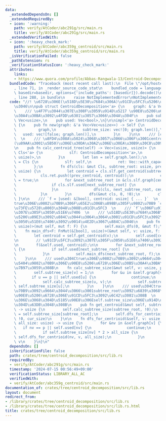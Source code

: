 ```yaml
---
data:
  _extendedDependsOn: []
  _extendedRequiredBy:
  - icon: ':warning:'
    path: verify/AtCoder/abc291g/src/main.rs
    title: verify/AtCoder/abc291g/src/main.rs
  _extendedVerifiedWith:
  - icon: ':heavy_check_mark:'
    path: verify/AtCoder/abc359g_centroid/src/main.rs
    title: verify/AtCoder/abc359g_centroid/src/main.rs
  _isVerificationFailed: false
  _pathExtension: rs
  _verificationStatusIcon: ':heavy_check_mark:'
  attributes:
    links:
    - https://www.quora.com/profile/Abbas-Rangwala-13/Centroid-Decomposition-of-a-Tree)
  bundledCode: "Traceback (most recent call last):\n  File \"/opt/hostedtoolcache/Python/3.10.14/x64/lib/python3.10/site-packages/onlinejudge_verify/documentation/build.py\"\
    , line 71, in _render_source_code_stat\n    bundled_code = language.bundle(stat.path,\
    \ basedir=basedir, options={'include_paths': [basedir]}).decode()\n  File \"/opt/hostedtoolcache/Python/3.10.14/x64/lib/python3.10/site-packages/onlinejudge_verify/languages/rust.py\"\
    , line 288, in bundle\n    raise NotImplementedError\nNotImplementedError\n"
  code: "//! \u6728\u306E(\u518D\u5E30\u7684\u306A)\u91CD\u5FC3\u5206\u89E3\u3092\u884C\
    \u3046\n\npub struct CentroidDecomposition<'a> {\n    graph: &'a Vec<Vec<usize>>,\n\
    \    /// \u4F7F\u3044\u307E\u308F\u3059\u914D\u5217 \u90E8\u5206\u6728\u306E\u30B5\
    \u30A4\u30BA\u3092\u4FDD\u6301\u3057\u3066\u304A\u304F\n    pub subtree_size:\
    \ Vec<usize>,\n    pub used: Vec<bool>,\n}\n\nimpl<'a> CentroidDecomposition<'a>\
    \ {\n    pub fn new(graph: &'a Vec<Vec<usize>>) -> Self {\n        Self {\n  \
    \          graph,\n            subtree_size: vec![0; graph.len()],\n         \
    \   used: vec![false; graph.len()],\n        }\n    }\n\n    /// [centroid-tree](https://www.quora.com/profile/Abbas-Rangwala-13/Centroid-Decomposition-of-a-Tree)\
    \  \n    /// \u8FD4\u308A\u5024\u3068\u3057\u3066\u306F\u3001centroid-tree\u306E\
    (\u89AA\u3001\u5B50)\u306E\u30DA\u30A2\u306E\u30EA\u30B9\u30C8\u3092\u8FD4\u3059\
    \n    pub fn calc_centroid_tree(self) -> Vec<(usize, usize)> {\n        struct\
    \ Cls<'a> {\n            slf: CentroidDecomposition<'a>,\n            ret: Vec<(usize,\
    \ usize)>,\n        }\n        let len = self.graph.len();\n        let mut cls\
    \ = Cls {\n            slf: self,\n            ret: Vec::with_capacity(len),\n\
    \        };\n        fn dfs(cls: &mut Cls, subtree_root: usize, prev_centroid:\
    \ usize) {\n            let centroid = cls.slf.get_centroid(subtree_root);\n \
    \           cls.ret.push((prev_centroid, centroid));\n            cls.slf.used[centroid]\
    \ = true;\n            for &next_subtree_root in &cls.slf.graph[centroid] {\n\
    \                if cls.slf.used[next_subtree_root] {\n                    continue;\n\
    \                }\n                dfs(cls, next_subtree_root, centroid);\n \
    \           }\n        }\n        dfs(&mut cls, 0, !0);\n        cls.ret\n   \
    \ }\n\n    /// `f = |used: &[bool], centroid: usize| { ... }`  \n    /// `used`\u304C\
    true\u306E\u9802\u70B9\u306F\u65E2\u306B\u898B\u305F\u9802\u70B9 `centroid`\u306F\
    \u73FE\u5728\u8003\u3048\u308B\u91CD\u5FC3  \n    /// `f`\u306F\u91CD\u5FC3\u3092\
    \u307E\u305F\u3050\u51E6\u7406  \n    /// \u518D\u5E30\u7684\u306B\u91CD\u5FC3\
    \u5206\u89E3\u3092\u884C\u3044\u3064\u3064\u3001\u91CD\u5FC3\u3092\u307E\u305F\
    \u3050\u51E6\u7406\u3092\u9014\u4E2D\u3067\u884C\u3046\n    pub fn run<F: FnMut(&[bool],\
    \ usize)>(mut self, mut f: F) {\n        self.main_dfs(0, &mut f);\n    }\n\n\
    \    fn main_dfs<F: FnMut(&[bool], usize)>(&mut self, v: usize, f: &mut F) {\n\
    \        let centroid = self.get_centroid(v);\n        self.used[centroid] = true;\n\
    \n        // \u91CD\u5FC3\u3092\u307E\u305F\u3050\u51E6\u7406\u3092\u884C\u3046\
    \n        f(&self.used, centroid);\n\n        for &next_subtree_root in &self.graph[centroid]\
    \ {\n            if self.used[next_subtree_root] {\n                continue;\n\
    \            }\n            self.main_dfs(next_subtree_root, f);\n        }\n\
    \    }\n\n    /// used\u304Ctrue\u306E\u9802\u70B9\u3092\u9664\u3044\u3066\u3001\
    \u5404\u9802\u70B9\u306E\u90E8\u5206\u6728\u306E\u30B5\u30A4\u30BA\u3092\u8A08\
    \u7B97\u3059\u308B\n    fn calc_subtree_size(&mut self, v: usize, p: usize) {\n\
    \        self.subtree_size[v] = 1;\n        for &u in &self.graph[v] {\n     \
    \       if u == p || self.used[u] {\n                continue;\n            }\n\
    \            self.calc_subtree_size(u, v);\n            self.subtree_size[v] +=\
    \ self.subtree_size[u];\n        }\n    }\n\n    /// used\u304Ctrue\u306E\u9802\
    \u70B9\u3092\u9664\u3044\u3066\u3001subtree_root\u3092\u6839\u3068\u3059\u308B\
    \u90E8\u5206\u6728\u306E\u91CD\u5FC3\u3092\u6C42\u3081\u308B  \n    /// \u3053\
    \u306E\u3068\u304D\u5185\u90E8\u306Eself.subtree_size\u306E\u914D\u5217\u3092\u66F8\
    \u304D\u63DB\u3048\u308B\n    pub fn get_centroid(&mut self, subtree_root: usize)\
    \ -> usize {\n        self.calc_subtree_size(subtree_root, !0);\n        let cur_size\
    \ = self.subtree_size[subtree_root];\n        self.dfs_for_centrioid(subtree_root,\
    \ !0, cur_size)\n    }\n\n    fn dfs_for_centrioid(&self, v: usize, p: usize,\
    \ all_size: usize) -> usize {\n        for &nv in &self.graph[v] {\n         \
    \   if nv == p || self.used[nv] {\n                continue;\n            }\n\
    \            if self.subtree_size[nv] * 2 > all_size {\n                return\
    \ self.dfs_for_centrioid(nv, v, all_size);\n            }\n        }\n       \
    \ v\n    }\n}\n"
  dependsOn: []
  isVerificationFile: false
  path: crates/tree/centroid_decomposition/src/lib.rs
  requiredBy:
  - verify/AtCoder/abc291g/src/main.rs
  timestamp: '2024-07-15 00:56:49+09:00'
  verificationStatus: LIBRARY_ALL_AC
  verifiedWith:
  - verify/AtCoder/abc359g_centroid/src/main.rs
documentation_of: crates/tree/centroid_decomposition/src/lib.rs
layout: document
redirect_from:
- /library/crates/tree/centroid_decomposition/src/lib.rs
- /library/crates/tree/centroid_decomposition/src/lib.rs.html
title: crates/tree/centroid_decomposition/src/lib.rs
---
```

